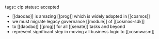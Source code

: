 tags:: cip
status:: accepted

- [[daodao]] is amazing [[prog]] which is widely adopted in [[cosmos]]
- we must migrate legacy governance [[module]] of [[cosmos-sdk]]
- to [[daodao]] [[prog]] for all [[senate]] tasks and beyond
- represent significant step in moving all business logic to [[cosmwasm]]